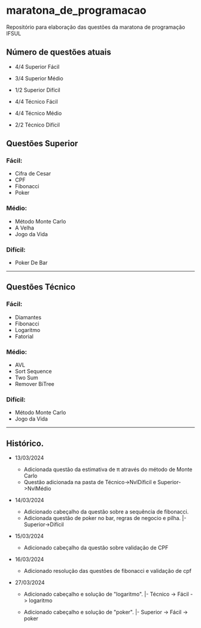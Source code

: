 # maratona_de_programacao

Repositório para elaboração das questões da maratona de programação IFSUL

## Número de questões atuais

- 4/4 Superior Fácil
- 3/4 Superior Médio
- 1/2 Superior Difícil

- 4/4 Técnico Fácil
- 4/4 Técnico Médio
- 2/2 Técnico Difícil

## Questões Superior

### Fácil:

- Cifra de Cesar
- CPF
- Fibonacci
- Poker

### Médio:

- Método Monte Carlo
- A Velha
- Jogo da Vida

### Difícil:

- Poker De Bar

---

## Questões Técnico

### Fácil:

- Diamantes
- Fibonacci
- Logaritmo
- Fatorial

### Médio:

  - AVL
  - Sort Sequence
  - Two Sum
  - Remover BiTree

### Difícil:

- Método Monte Carlo
- Jogo da Vida

---

## Histórico.

- 13/03/2024

  - Adicionada questão da estimativa de π através do método de Monte Carlo
  - Questão adicionada na pasta de Técnico->NvlDíficil e Superior->NvlMédio

- 14/03/2024

  - Adicionado cabeçalho da questão sobre a sequência de fibonacci.
  - Adicionada questão de poker no bar, regras de negocio e pilha.
    |- Superior->Difícil

- 15/03/2024
  - Adicionado cabeçalho da questão sobre validação de CPF
- 16/03/2024

  - Adicionado resolução das questões de fibonacci e validação de cpf

- 27/03/2024

  - Adicionado cabeçalho e solução de "logaritmo".
    |- Técnico -> Fácil -> logaritmo

  - Adicionado cabeçalho e solução de "poker".
    |- Superior -> Fácil -> poker
